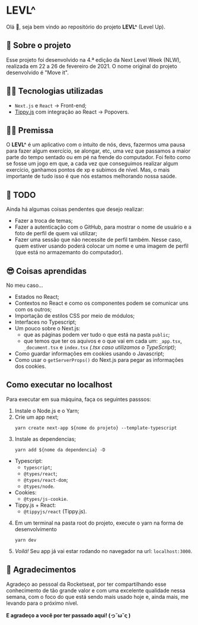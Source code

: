 # LEVL^

Olá 👋, seja bem vindo ao repositório do projeto **LEVL^** (Level Up).

## 🤔 Sobre o projeto

Esse projeto foi desenvolvido na 4.ª edição da Next Level Week (NLW), realizada em 22 a 26 de fevereiro de 2021. O nome original do projeto desenvolvido é "Move it".

## 👨‍💻 Tecnologias utilizadas

- ```Next.js``` e ```React``` -> Front-end;
- [Tippy.js](https://github.com/atomiks/tippyjs-react) com integração ao React -> Popovers.

## 🤸‍♂️ Premissa

O **LEVL^** é um aplicativo com o intuito de nós, devs, fazermos uma pausa para fazer algum exercício, se alongar, etc, uma vez que passamos a maior parte do tempo sentado ou em pé na frende do computador. Foi feito como se fosse um jogo em que, a cada vez que conseguimos realizar algum exercício, ganhamos pontos de xp e subimos de nível. Mas, o mais importante de tudo isso é que nós estamos melhorando nossa saúde.

<!-- ### 👀 Imagens do app

![]()

![]()

![]() -->

## 📝 TODO

Ainda há algumas coisas pendentes que desejo realizar:
- Fazer a troca de temas;
- Fazer a autenticação com o GitHub, para mostrar o nome de usuário e a foto de perfil de quem vai utilizar;
- Fazer uma sessão que não necessite de perfil também. Nesse caso, quem estiver usando poderá colocar um nome e uma imagem de perfil (que está no armazemanto do computador).

## 😎 Coisas aprendidas

No meu caso...
- Estados no React;
- Contextos no React e como os componentes podem se comunicar uns com os outros;
- Importação de estilos CSS por meio de módulos;
- Interfaces no Typescript;
- Um pouco sobre o Next.js:
  - que as páginas podem ver tudo o que está na pasta ```public```;
  - que temos que ter os aquivos e o que vai em cada um: ```_app.tsx```, ```_document.tsx``` e ```index.tsx``` *(.tsx caso utilizamos o TypeScript)*;
- Como guardar informações em cookies usando o Javascript;
- Como usar o ```getServerProps()``` do Next.js para pegar as informações dos cookies.

## Como executar no localhost

Para executar em sua máquina, faça os seguintes passsos:
1. Instale o Node.js e o Yarn;
2. Crie um app next;
    ```
    yarn create next-app ${nome do projeto} --template-typescript
    ```
3. Instale as dependencias; 
    ```
    yarn add ${nome da dependencia} -D
    ```
  - Typescript:
    - ```typescript```;
    - ```@types/react```;
    - ```@types/react-dom```;
    - ```@types/node```.
  - Cookies:
    - ```@types/js-cookie```.
  - Tippy.js + React:
    - ```@tippyjs/react``` (Tippy.js).
4. Em um terminal na pasta root do projeto, execute o yarn na forma de desenvolvimento 
   ```
   yarn dev
   ```
5. *Voilá!* Seu app já vai estar rodando no navegador na url: ```localhost:3000```.

## 🙌 Agradecimentos

Agradeço ao pessoal da Rocketseat, por ter compartilhando esse conhecimento de tão grande valor e com uma excelente qualidade nessa semana, com o foco do que está sendo mais usado hoje e, ainda mais, me levando para o próximo nível.

**E agradeço a você por ter passado aqui! (っ˘ω˘ς )**
